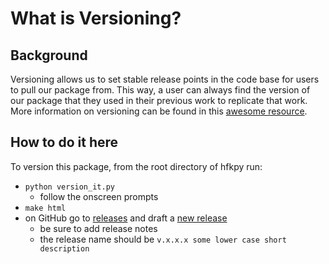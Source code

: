 # What is Versioning?

## Background
Versioning allows us to set stable release points in the code base for users to pull our package from. This way, a user can always find the version of our package that they used in their previous work to replicate that work. More information on versioning can be found in this [awesome resource](https://py-pkgs.org/07-releasing-versioning).

## How to do it here
To version this package, from the root directory of hfkpy run:
- `python version_it.py`
  - follow the onscreen prompts
- `make html`
- on GitHub go to [releases](https://github.com/Henrik-Kowalkowski/hfkpy/releases) and draft a [new release](https://github.com/Henrik-Kowalkowski/hfkpy/releases/new)
  - be sure to add release notes
  - the release name should be `v.x.x.x some lower case short description`